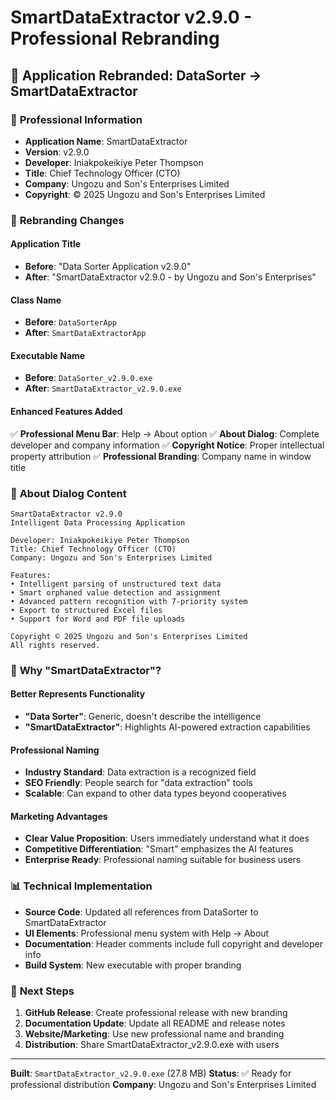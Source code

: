 # SmartDataExtractor v2.9.0 - Professional Rebranding

## 🎉 **Application Rebranded: DataSorter → SmartDataExtractor**

### 📝 **Professional Information**
- **Application Name**: SmartDataExtractor
- **Version**: v2.9.0
- **Developer**: Iniakpokeikiye Peter Thompson
- **Title**: Chief Technology Officer (CTO)
- **Company**: Ungozu and Son's Enterprises Limited
- **Copyright**: © 2025 Ungozu and Son's Enterprises Limited

### 🔄 **Rebranding Changes**

#### **Application Title**
- **Before**: "Data Sorter Application v2.9.0"
- **After**: "SmartDataExtractor v2.9.0 - by Ungozu and Son's Enterprises"

#### **Class Name**
- **Before**: `DataSorterApp`
- **After**: `SmartDataExtractorApp`

#### **Executable Name**
- **Before**: `DataSorter_v2.9.0.exe`
- **After**: `SmartDataExtractor_v2.9.0.exe`

#### **Enhanced Features Added**
✅ **Professional Menu Bar**: Help → About option
✅ **About Dialog**: Complete developer and company information
✅ **Copyright Notice**: Proper intellectual property attribution
✅ **Professional Branding**: Company name in window title

### 💼 **About Dialog Content**
```
SmartDataExtractor v2.9.0
Intelligent Data Processing Application

Developer: Iniakpokeikiye Peter Thompson
Title: Chief Technology Officer (CTO)
Company: Ungozu and Son's Enterprises Limited

Features:
• Intelligent parsing of unstructured text data
• Smart orphaned value detection and assignment
• Advanced pattern recognition with 7-priority system
• Export to structured Excel files
• Support for Word and PDF file uploads

Copyright © 2025 Ungozu and Son's Enterprises Limited
All rights reserved.
```

### 🚀 **Why "SmartDataExtractor"?**

#### **Better Represents Functionality**
- **"Data Sorter"**: Generic, doesn't describe the intelligence
- **"SmartDataExtractor"**: Highlights AI-powered extraction capabilities

#### **Professional Naming**
- **Industry Standard**: Data extraction is a recognized field
- **SEO Friendly**: People search for "data extraction" tools
- **Scalable**: Can expand to other data types beyond cooperatives

#### **Marketing Advantages**
- **Clear Value Proposition**: Users immediately understand what it does
- **Competitive Differentiation**: "Smart" emphasizes the AI features
- **Enterprise Ready**: Professional naming suitable for business users

### 📊 **Technical Implementation**
- **Source Code**: Updated all references from DataSorter to SmartDataExtractor
- **UI Elements**: Professional menu system with Help → About
- **Documentation**: Header comments include full copyright and developer info
- **Build System**: New executable with proper branding

### 🎯 **Next Steps**
1. **GitHub Release**: Create professional release with new branding
2. **Documentation Update**: Update all README and release notes
3. **Website/Marketing**: Use new professional name and branding
4. **Distribution**: Share SmartDataExtractor_v2.9.0.exe with users

---

**Built**: `SmartDataExtractor_v2.9.0.exe` (27.8 MB)
**Status**: ✅ Ready for professional distribution
**Company**: Ungozu and Son's Enterprises Limited